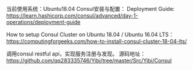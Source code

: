 当前使用系统：Ubuntu18.04
Consul安装与配置：
Deployment Guide:
https://learn.hashicorp.com/consul/advanced/day-1-operations/deployment-guide

How to setup Consul Cluster on Ubuntu 18.04 / Ubuntu 16.04 LTS：
https://computingforgeeks.com/how-to-install-consul-cluster-18-04-lts/

调用consul restful api，实现服务注册与发现。
源码地址：https://github.com/qq283335746/Yibi/tree/master/Src/Yibi/Consul